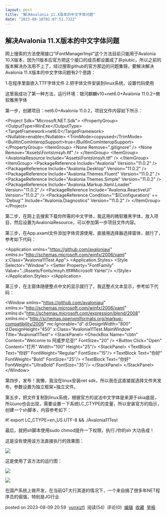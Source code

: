 ```yaml
---
layout: post
title: "解决Avalonia 11.X版本的中文字体问题"
date: "2023-08-10T01:07:51.732Z"
---
```

解决Avalonia 11.X版本的中文字体问题
------------------------

网上搜索的方法使用接口“IFontManagerImpl”这个方法目前只能用于Avalonia 10.X版本，因为11版本后官方把这个接口的成员都设置成了非plubic，所以之前的版本解决办法用不上了，经过搜索github的官方那边的问题集锦，要解决解决Avalonia 11.X版本的中文字体问题有2个思路：

1.在程序里面嵌入TTF字体文件 2.把字体文件安装到linux系统，设置代码使用

这里我成功了第一种方法，运行环境：银河麒麟v10+net6.0+Avalonia 11.0.2+微软雅黑字体

第一步，创建项目：net6.0+Avalonia 11.0.2，项目文件内容如下所示：

<Project Sdk\="Microsoft.NET.Sdk"\>
  <PropertyGroup\>
    <OutputType\>WinExe</OutputType\>
    <TargetFramework\>net6.0</TargetFramework\>
    <Nullable\>enable</Nullable\>
    <!--Avalonia doesen't support TrimMode=link currently,but we are working on that https://github.com/AvaloniaUI/Avalonia/issues/6892 \-->
    <TrimMode\>copyused</TrimMode\>
    <BuiltInComInteropSupport\>true</BuiltInComInteropSupport\>
  </PropertyGroup\>
  <ItemGroup\>
    <None Remove\=".gitignore" />
    <None Remove\="Assets\\Fonts\\msyh.ttf" />
  </ItemGroup\>
  <ItemGroup\>
    <AvaloniaResource Include\="Assets\\Fonts\\msyh.ttf" />
  </ItemGroup\>  
  <ItemGroup\>
    <PackageReference Include\="Avalonia" Version\="11.0.2" />
    <PackageReference Include\="Avalonia.Desktop" Version\="11.0.2" />
      <PackageReference Include\="Avalonia.Themes.Fluent" Version\="11.0.2" />
      <PackageReference Include\="Avalonia.Themes.Simple" Version\="11.0.2" />
      <PackageReference Include\="Avalonia.Markup.Xaml.Loader" Version\="11.0.2" />
      <PackageReference Include\="Avalonia.ReactiveUI" Version\="11.0.2" />
    <!--Condition below is needed to remove Avalonia.Diagnostics package from build output in Release configuration.\-->
    <PackageReference Condition\="'$(Configuration)' == 'Debug'" Include\="Avalonia.Diagnostics" Version\="11.0.2" />
  </ItemGroup\>
</Project\>

第二步，在网上去搜索下载你所需的中文字体，我这用的微软雅黑字体，放入项目，然后设置为AvaloniaResource，可以参加第一步项目文件内容。

第三步，在App.axaml文件添加字体资源使用，直接用选择器选择窗体，就行了，参考如下代码：

<Application xmlns\="https://github.com/avaloniaui"
             xmlns:x\="http://schemas.microsoft.com/winfx/2006/xaml"
             x:Class\="Avalonia11Test.App"\>
    <Application.Styles\>
        <!--<FluentTheme />\-->
        <SimpleTheme />
        <Style Selector\="Window"\>
            <Setter Property\="FontFamily" Value\="../Assets/Fonts/msyh.ttf#Microsoft YaHei"/>
        </Style\>
    </Application.Styles\>
</Application\>

第三步，在主窗体随便整点中文的显示就行了，我这整点文本显示，参考如下代码：

<Window xmlns\="https://github.com/avaloniaui"
        xmlns:x\="http://schemas.microsoft.com/winfx/2006/xaml"
        xmlns:d\="http://schemas.microsoft.com/expression/blend/2008"
        xmlns:mc\="http://schemas.openxmlformats.org/markup-compatibility/2006"
        mc:Ignorable\="d" d:DesignWidth\="800" d:DesignHeight\="450"
        x:Class\="Avalonia11Test.MainWindow"
        Title\="Avalonia11Test"\>
    <StackPanel\>
        <CheckBox Name\="cbtn" Content\="Welcome to 阿威罗尼亚!" FontSize\="20" />
        <Button  Click\="Open" Content\="打开" Width\="100" Height\="25"/>
        <StackPanel\>
            <TextBlock Text\="你好" FontWeight\="Regular" FontSize\="15"/>
            <TextBlock Text\="你好" FontWeight\="Bold"  FontSize\="25"/>
            <TextBlock Text\="你好" FontWeight\="UltraBold"  FontSize\="35"/>
        </StackPanel\>
    </StackPanel\>
</Window\>

第四步，发布！我懒，我没在linux安装net sdk，所以我在这直接就选择文件夹发布，参数设置为独立框架+独立文件。

第五步，把文件复制到linux系统，根据官方的说法中文字体是来源于skia底层，所以uno也会出现，需要设置一下系统LC\_CTYPE的变量，所以安装官方的指示，创建一个sh脚本，内容参考如下：

#!
export LC\_CTYPE\=en\_US.UTF-8 && ./Avalonia11Test

最后，就把sh脚本使用sudo chmod提升一下权限，执行./你的sh 大功告成！

这是没有使用该方法直接执行的效果图：

![](https://img2023.cnblogs.com/blog/30609/202308/30609-20230809205308132-810667126.png)

这是使用了该方法的运行图：

![](https://img2023.cnblogs.com/blog/30609/202308/30609-20230809205424715-1607114122.png)

![](https://img2023.cnblogs.com/blog/30609/202308/30609-20230809205507764-316087717.png)

在国产系统上做开发，在当前QT大行其道的情况下，一个来自搞了很多年NET程序员的倔强，特别是JG行业

posted on 2023-08-09 20:59  [yunxizfj](https://www.cnblogs.com/yunxizfj/)  阅读(54)  评论(0)  [编辑](https://i.cnblogs.com/EditPosts.aspx?postid=17617992)  [收藏](javascript:void(0))  [举报](javascript:void(0))
